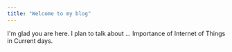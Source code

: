 ```yaml
---
title: "Welcome to my blog"
---
```


I'm glad you are here. I plan to talk about ...
 Importance of Internet of Things in Current days. 
